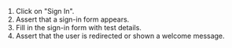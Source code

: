 1. Click on "Sign In".
2. Assert that a sign-in form appears.
3. Fill in the sign-in form with test details.
4. Assert that the user is redirected or shown a welcome message.